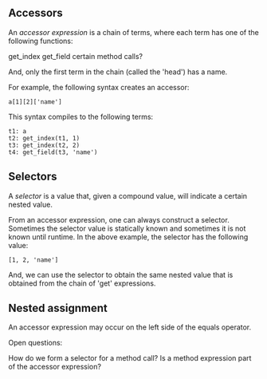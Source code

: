 
## Accessors ##

An *accessor expression* is a chain of terms, where each term has one of the following
functions:

  get_index
  get_field
  certain method calls?

And, only the first term in the chain (called the 'head') has a name.

For example, the following syntax creates an accessor:

    a[1][2]['name']

This syntax compiles to the following terms:

    t1: a
    t2: get_index(t1, 1)
    t3: get_index(t2, 2)
    t4: get_field(t3, 'name')

## Selectors ##

A *selector* is a value that, given a compound value, will indicate a certain nested
value.

From an accessor expression, one can always construct a selector. Sometimes the selector
value is statically known and sometimes it is not known until runtime. In the above example,
the selector has the following value:

    [1, 2, 'name']

And, we can use the selector to obtain the same nested value that is obtained from the chain
of 'get' expressions.

## Nested assignment ##

An accessor expression may occur on the left side of the equals operator.

Open questions:

  How do we form a selector for a method call?
  Is a method expression part of the accessor expression?
